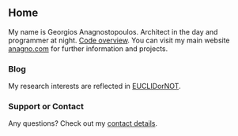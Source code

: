 ## Home

My name is Georgios Anagnostopoulos. Architect in the day and programmer at night. [Code overview](https://github.com/GAnagno). You can visit my main website [anagno.com](http://anagno.com/) for further information and projects.

### Blog

My research interests are reflected in [EUCLIDorNOT](https://ganagno.github.io/myblog/).

### Support or Contact

Any questions? Check out my [contact details](http://anagno.com/#contact).
